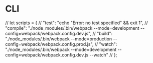 # CLI

// let scripts = {
//     "test": "echo \"Error: no test specified\" && exit 1",
//         "compile": "./node_modules/.bin/webpack --mode=development --config=webpack/webpack.config.dev.js",
//         "build": "./node_modules/.bin/webpack --mode=production --config=webpack/webpack.config.prod.js",
//         "watch": "./node_modules/.bin/webpack --mode=development --config=webpack/webpack.config.dev.js --watch"
// };